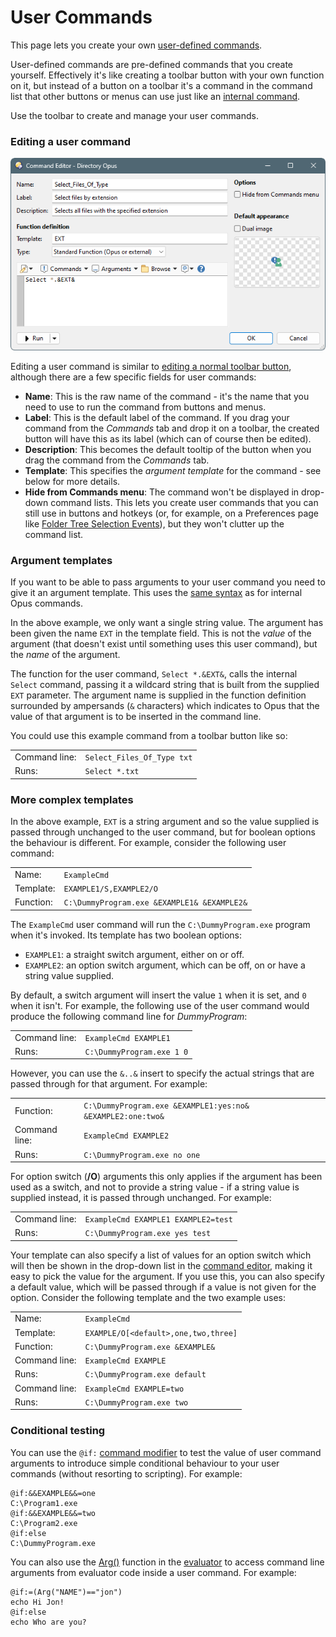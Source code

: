 # User Commands

This page lets you create your own [user-defined commands](/Manual/customize/creating_your_own_buttons/user-defined_commands.md).

User-defined commands are pre-defined commands that you create yourself. Effectively it's like creating a toolbar button with your own function on it, but instead of a button on a toolbar it's a command in the command list that other buttons or menus can use just like an [internal command](/Manual/reference/command_reference/README.md).

Use the toolbar to create and manage your user commands.

### Editing a user command

![](/Manual/images/media/13/user_command.png)

Editing a user command is similar to [editing a normal toolbar button](/Manual/customize/creating_your_own_buttons/command_editor/README.md), although there are a few specific fields for user commands:

- **Name**: This is the raw name of the command - it's the name that you need to use to run the command from buttons and menus.
- **Label**: This is the default label of the command. If you drag your command from the *Commands* tab and drop it on a toolbar, the created button will have this as its label (which can of course then be edited).
- **Description**: This becomes the default tooltip of the button when you drag the command from the *Commands* tab.
- **Template**: This specifies the *argument template* for the command - see below for more details.
- **Hide from Commands menu**: The command won't be displayed in drop-down command lists. This lets you create user commands that you can still use in buttons and hotkeys (or, for example, on a Preferences page like [Folder Tree Selection Events](/Manual/preferences/preferences_categories/folder_tree/selection_events.md)), but they won't clutter up the command list.

### Argument templates

If you want to be able to pass arguments to your user command you need to give it an argument template. This uses the [same syntax](/Manual/customize/creating_your_own_buttons/internal_command_arguments.md) as for internal Opus commands.

In the above example, we only want a single string value. The argument has been given the name `EXT` in the template field. This is not the *value* of the argument (that doesn't exist until something uses this user command), but the *name* of the argument.

The function for the user command, `Select *.&EXT&`, calls the internal `Select` command, passing it a wildcard string that is built from the supplied `EXT` parameter. The argument name is supplied in the function definition surrounded by ampersands (`&` characters) which indicates to Opus that the value of that argument is to be inserted in the command line.

You could use this example command from a toolbar button like so:

|               |                                                                 |
|---------------|-----------------------------------------------------------------|
| Command line: | `Select_Files_Of_Type txt` |
| Runs:         | `Select *.txt`             |

### More complex templates

In the above example, `EXT` is a string argument and so the value supplied is passed through unchanged to the user command, but for boolean options the behaviour is different. For example, consider the following user command:

|           |                                                                                  |
|-----------|----------------------------------------------------------------------------------|
| Name:     | `ExampleCmd`                                |
| Template: | `EXAMPLE1/S,EXAMPLE2/O`                     |
| Function: | `C:\DummyProgram.exe &EXAMPLE1& &EXAMPLE2&` |

The `ExampleCmd` user command will run the `C:\DummyProgram.exe` program when it's invoked. Its template has two boolean options:

- `EXAMPLE1`: a straight switch argument, either on or off.
- `EXAMPLE2`: an option switch argument, which can be off, on or have a string value supplied.

By default, a switch argument will insert the value `1` when it is set, and `0` when it isn't. For example, the following use of the user command would produce the following command line for *DummyProgram*:

|               |                                                                |
|---------------|----------------------------------------------------------------|
| Command line: | `ExampleCmd EXAMPLE1`     |
| Runs:         | `C:\DummyProgram.exe 1 0` |

However, you can use the `&..&` insert to specify the actual strings that are passed through for that argument. For example:

|               |                                                                                                 |
|---------------|-------------------------------------------------------------------------------------------------|
| Function:     | `C:\DummyProgram.exe &EXAMPLE1:yes:no& &EXAMPLE2:one:two&` |
| Command line: | `ExampleCmd EXAMPLE2`                                      |
| Runs:         | `C:\DummyProgram.exe no one`                               |

For option switch (**/O**) arguments this only applies if the argument has been used as a switch, and not to provide a string value - if a string value is supplied instead, it is passed through unchanged. For example:

|               |                                                                          |
|---------------|--------------------------------------------------------------------------|
| Command line: | `ExampleCmd EXAMPLE1 EXAMPLE2=test` |
| Runs:         | `C:\DummyProgram.exe yes test`      |

Your template can also specify a list of values for an option switch which will then be shown in the drop-down list in the [command editor](/Manual/customize/creating_your_own_buttons/command_editor/README.md), making it easy to pick the value for the argument. If you use this, you can also specify a default value, which will be passed through if a value is not given for the option. Consider the following template and the two example uses:

|               |                                                                           |
|---------------|---------------------------------------------------------------------------|
| Name:         | `ExampleCmd`                         |
| Template:     | `EXAMPLE/O[<default>,one,two,three]` |
| Function:     | `C:\DummyProgram.exe &EXAMPLE&`      |
| Command line: | `ExampleCmd EXAMPLE`                 |
| Runs:         | `C:\DummyProgram.exe default`        |
| Command line: | `ExampleCmd EXAMPLE=two`             |
| Runs:         | `C:\DummyProgram.exe two`            |

### Conditional testing

You can use the `@if:` [command modifier](/Manual/reference/command_reference/command_modifier_reference.md) to test the value of user command arguments to introduce simple conditional behaviour to your user commands (without resorting to scripting). For example:

    @if:&&EXAMPLE&&=one
    C:\Program1.exe
    @if:&&EXAMPLE&&=two
    C:\Program2.exe
    @if:else
    C:\DummyProgram.exe

You can also use the [Arg()](/Manual/reference/evaluator/arg.md) function in the [evaluator](/Manual/evaluator/README.md) to access command line arguments from evaluator code inside a user command. For example:

    @if:=(Arg("NAME")=="jon")
    echo Hi Jon!
    @if:else
    echo Who are you?
